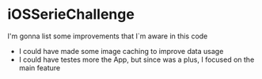 # iOSSerieChallenge

I'm gonna list some improvements that I`m aware in this code

- I could have made some image caching to improve data usage
- I could have testes more the App, but since was a plus, I focused on the main feature
  
